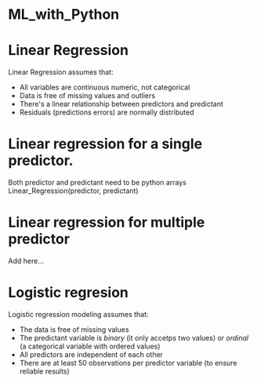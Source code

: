 # ML_with_Python

# Linear Regression
Linear Regression assumes that:
- All variables are continuous numeric, not categorical
- Data is free of missing values and outliers
- There's a linear relationship between predictors and predictant
- Residuals (predictions errors) are normally distributed

# Linear regression for a single predictor. 
Both predictor and predictant need to be python arrays
  Linear_Regression(predictor, predictant)

# Linear regression for multiple predictor
Add here...

# Logistic regresion
Logistic regression modeling assumes that:
- The data is free of missing values
- The predictant variable is _binary_ (it only accetps two values) or _ordinal_ (a categorical variable with ordered values)
- All predictors are independent of each other
- There are at least 50 observations per predictor variable (to ensure reliable results)
